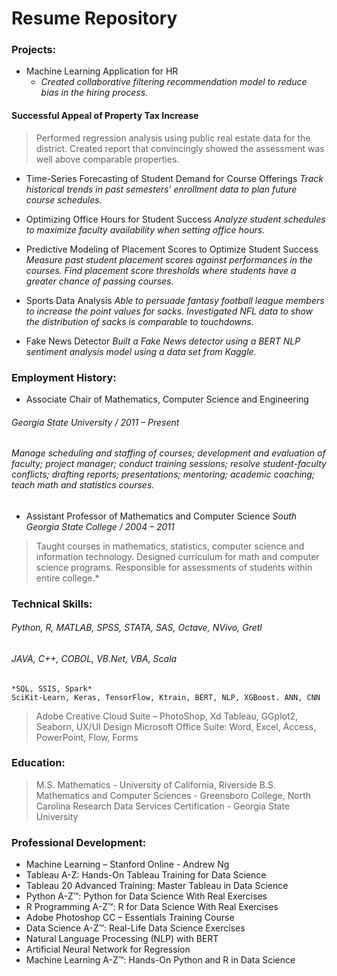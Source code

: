 # Resume Repository

### Projects:
* Machine Learning Application for HR
  * *Created collaborative filtering recommendation model to reduce bias in the hiring process.*
    
#### Successful Appeal of Property Tax Increase
> Performed regression analysis using public real estate data for the district.  Created report that convincingly showed the assessment was well above comparable properties.  

* Time-Series Forecasting of Student Demand for Course Offerings
	*Track historical trends in past semesters’ enrollment data to plan future course schedules.*

* Optimizing Office Hours for Student Success
	*Analyze student schedules to maximize faculty availability when setting office hours.*

* Predictive Modeling of Placement Scores to Optimize Student Success
	*Measure past student placement scores against performances in the courses.  Find placement score thresholds where students have a greater chance of passing courses.*

* Sports Data Analysis
	*Able to persuade fantasy football league members to increase the point values for sacks.  Investigated NFL data to show the distribution of sacks is comparable to touchdowns.*

* Fake News Detector
	*Built a Fake News detector using a BERT NLP sentiment analysis model using a data set from Kaggle.*

### Employment History:
* Associate Chair of Mathematics, Computer Science and Engineering
###### *Georgia State University /  2011 – Present*
###### *Manage scheduling and staffing of courses; development and evaluation of faculty; project manager; conduct training sessions; resolve student-faculty conflicts; drafting reports; presentations; mentoring; academic coaching; teach math and statistics courses.*

* Assistant Professor of Mathematics and Computer Science	*South Georgia State College /  2004 – 2011*
> Taught courses in mathematics, statistics, computer science and information technology.  Designed curriculum for math and computer science programs.  Responsible for assessments of students within entire college.*

### Technical Skills:
###### Python, R, MATLAB, SPSS, STATA, SAS, Octave, NVivo, Gretl
###### *JAVA, C++, COBOL, VB.Net, VBA, Scala*
	*SQL, SSIS, Spark*
	SciKit-Learn, Keras, TensorFlow, Ktrain, BERT, NLP, XGBoost. ANN, CNN
> Adobe Creative Cloud Suite – PhotoShop, Xd
> Tableau, GGplot2, Seaborn, UX/UI Design
> Microsoft Office Suite: Word, Excel, Access, PowerPoint, Flow, Forms

### Education:
> M.S. Mathematics - University of California, Riverside
> B.S. Mathematics and Computer Sciences - Greensboro College, North Carolina 
> Research Data Services Certification - Georgia State University

### Professional Development:

* Machine Learning – Stanford Online - Andrew Ng
* Tableau A-Z: Hands-On Tableau Training for Data Science
* Tableau 20 Advanced Training: Master Tableau in Data Science
* Python A-Z™: Python for Data Science With Real Exercises
* R Programming A-Z™: R for Data Science With Real Exercises
* Adobe Photoshop CC – Essentials Training Course
* Data Science A-Z™: Real-Life Data Science Exercises
* Natural Language Processing (NLP) with BERT
* Artificial Neural Network for Regression
* Machine Learning A-Z™: Hands-On Python and R in Data Science



